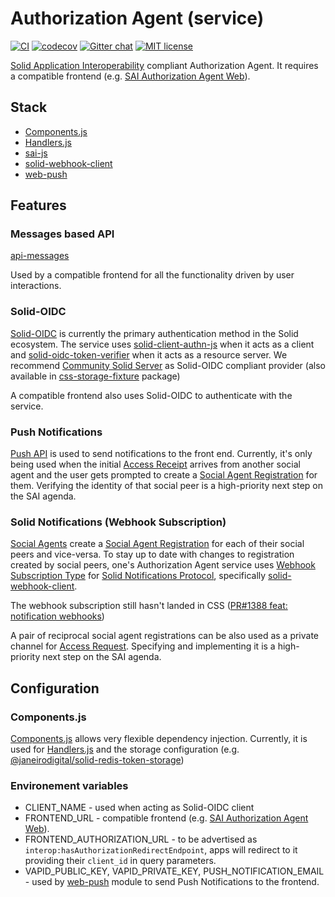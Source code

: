 # Authorization Agent (service)

[![CI](https://github.com/janeirodigital/sai-impl-service/actions/workflows/ci.yml/badge.svg)](https://github.com/janeirodigital/sai-impl-service/actions/workflows/ci.yml)
[![codecov](https://codecov.io/gh/janeirodigital/sai-impl-service/branch/main/graph/badge.svg?flag=service)](https://codecov.io/gh/janeirodigital/sai-impl-service/tree/main/packages/service)
[![Gitter chat](https://badges.gitter.im/gitterHQ/gitter.png)](https://gitter.im/solid/data-interoperability-panel)
[![MIT license](https://img.shields.io/github/license/janeirodigital/sai-impl-service)](https://github.com/janeirodigital/sai-impl-service/blob/main/LICENSE)

[Solid Application Interoperability](https://solid.github.io/data-interoperability-panel/specification/) compliant Authorization Agent. It requires a compatible frontend (e.g. [SAI Authorization Agent Web](https://github.com/janeirodigital/sai-impl-web)).

## Stack

- [Components.js](https://componentsjs.readthedocs.io/en/latest/)
- [Handlers.js](https://github.com/digita-ai/handlersjs)
- [sai-js](https://github.com/janeirodigital/sai-js)
- [solid-webhook-client](https://github.com/o-development/solid-webhook-client)
- [web-push](https://www.npmjs.com/package/web-push)

## Features

### Messages based API

[api-messages](https://github.com/janeirodigital/sai-impl-service/tree/main/packages/api-messages)

Used by a compatible frontend for all the functionality driven by user interactions.

### Solid-OIDC

[Solid-OIDC](https://solidproject.org/TR/oidc) is currently the primary authentication method in the Solid ecosystem. The service uses [solid-client-authn-js](https://github.com/inrupt/solid-client-authn-js) when it acts as a client and [solid-oidc-token-verifier](https://github.com/CommunitySolidServer/access-token-verifier) when it acts as a resource server.
We recommend [Community Solid Server](https://communitysolidserver.github.io/CommunitySolidServer) as Solid-OIDC compliant provider (also available in [css-storage-fixture](https://github.com/janeirodigital/sai-impl-service/tree/main/packages/css-storage-fixture) package)

A compatible frontend also uses Solid-OIDC to authenticate with the service.

### Push Notifications

[Push API](https://developer.mozilla.org/en-US/docs/Web/API/Push_API) is used to send notifications to the front end. Currently, it's only being used when the initial [Access Receipt](https://solid.github.io/data-interoperability-panel/specification/#access-receipt) arrives from another social agent and the user gets prompted to create a [Social Agent Registration](https://solid.github.io/data-interoperability-panel/specification/#social-agent-registration) for them. Verifying the identity of that social peer is a high-priority next step on the SAI agenda.

### Solid Notifications (Webhook Subscription)

[Social Agents](https://solid.github.io/data-interoperability-panel/specification/#social-agents) create a [Social Agent Registration](https://solid.github.io/data-interoperability-panel/specification/#social-agent-registration) for each of their social peers and vice-versa. To stay up to date with changes to registration created by social peers, one's Authorization Agent service uses [Webhook Subscription Type](https://github.com/solid/notifications/blob/main/webhook-subscription-2021.md) for [Solid Notifications Protocol](https://solidproject.org/TR/notifications-protocol), specifically [solid-webhook-client](https://github.com/o-development/solid-webhook-client).

The webhook subscription still hasn't landed in CSS ([PR#1388 feat: notification webhooks](https://github.com/CommunitySolidServer/CommunitySolidServer/pull/1388))

A pair of reciprocal social agent registrations can be also used as a private channel for [Access Request](https://solid.github.io/data-interoperability-panel/specification/#access-request). Specifying and implementing it is a high-priority next step on the SAI agenda.

## Configuration

### Components.js

[Components.js](https://componentsjs.readthedocs.io/en/latest/) allows very flexible dependency injection. Currently, it is used for [Handlers.js](https://github.com/digita-ai/handlersjs) and the storage configuration (e.g. [@janeirodigital/solid-redis-token-storage](https://www.npmjs.com/package/@janeirodigital/solid-redis-token-storage))

### Environement variables

- CLIENT_NAME - used when acting as Solid-OIDC client
- FRONTEND_URL - compatible frontend (e.g. [SAI Authorization Agent Web](https://github.com/janeirodigital/sai-impl-web)).
- FRONTEND_AUTHORIZATION_URL - to be advertised as `interop:hasAuthorizationRedirectEndpoint`, apps will redirect to it providing their `client_id` in query parameters.
- VAPID_PUBLIC_KEY, VAPID_PRIVATE_KEY, PUSH_NOTIFICATION_EMAIL - used by [web-push](https://www.npmjs.com/package/web-push) module to send Push Notifications to the frontend.
